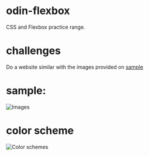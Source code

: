 # odin-flexbox

CSS and Flexbox practice range.

# challenges

Do a website similar with the images provided on [sample](./#sample)

# sample:

![Images](https://cdn.statically.io/gh/TheOdinProject/curriculum/main/foundations/html_css/project/odin-project.png)

# color scheme

![Color schemes](https://cdn.statically.io/gh/TheOdinProject/curriculum/main/foundations/html_css/project/colors_and_stuff.png)